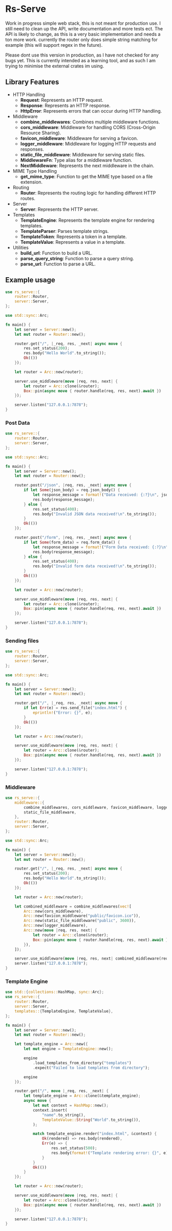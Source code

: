 # Rs-Serve

Work in progress simple web stack, this is not meant for production use. I still
need to clean up the API, write documentation and more tests ect. The API is
likely to change, as this is a very basic implementation and needs a ton more
work. currently the router only does simple string matching for example (this
will support regex in the future). 

Please dont use this version in production, as I have not checked for any bugs yet.
This is currently intended as a learning tool, and as such I am trying to minimise
the external crates im using.

## Library Features

* HTTP Handling
    - **Request**: Represents an HTTP request.
    - **Response**: Represents an HTTP response.
    - **HttpError**: Represents errors that can occur during HTTP handling.
* Middleware
    - **combine_middlewares**: Combines multiple middleware functions.
    - **cors_middleware**: Middleware for handling CORS (Cross-Origin Resource Sharing).
    - **favicon_middleware**: Middleware for serving a favicon.
    - **logger_middleware**: Middleware for logging HTTP requests and responses.
    - **static_file_middleware**: Middleware for serving static files.
    - **MiddlewareFn**: Type alias for a middleware function.
    - **NextMiddleware**: Represents the next middleware in the chain.
* MIME Type Handling
    - **get_mime_type**: Function to get the MIME type based on a file extension.
* Routing
    - **Router**: Represents the routing logic for handling different HTTP routes.
* Server
    - **Server**: Represents the HTTP server.
* Templates
    - **TemplateEngine**: Represents the template engine for rendering templates.
    - **TemplateParser**: Parses template strings.
    - **TemplateToken**: Represents a token in a template.
    - **TemplateValue**: Represents a value in a template.
* Utilities
    - **build_url**: Function to build a URL.
    - **parse_query_string**: Function to parse a query string.
    - **parse_url**: Function to parse a URL.

## Example usage

```rust
use rs_serve::{
    router::Router,
    server::Server,
};

use std::sync::Arc;

fn main() {
    let server = Server::new();
    let mut router = Router::new();

    router.get("/", |_req, res, _next| async move {
        res.set_status(200);
        res.body("Hello World".to_string());
        Ok(())
    });

    let router = Arc::new(router);

    server.use_middleware(move |req, res, next| {
        let router = Arc::clone(&router);
        Box::pin(async move { router.handle(req, res, next).await })
    });

    server.listen("127.0.0.1:7878");
}
```

### Post Data

```rust
use rs_serve::{
    router::Router,
    server::Server,
};

use std::sync::Arc;

fn main() {
    let server = Server::new();
    let mut router = Router::new();

    router.post("/json", |req, res, _next| async move {
        if let Some(json_body) = req.json_body() {
            let response_message = format!("Data received: {:?}\n", json_body);
            res.body(response_message);
        } else {
            res.set_status(400);
            res.body("Invalid JSON data received!\n".to_string());
        }
        Ok(())
    });

    router.post("/form", |req, res, _next| async move {
        if let Some(form_data) = req.form_data() {
            let response_message = format!("Form Data received: {:?}\n", form_data);
            res.body(response_message);
        } else {
            res.set_status(400);
            res.body("Invalid form data received!\n".to_string());
        }
        Ok(())
    });

    let router = Arc::new(router);

    server.use_middleware(move |req, res, next| {
        let router = Arc::clone(&router);
        Box::pin(async move { router.handle(req, res, next).await })
    });

    server.listen("127.0.0.1:7878");
}
```

### Sending files

```rust
use rs_serve::{
    router::Router,
    server::Server,
};

use std::sync::Arc;

fn main() {
    let server = Server::new();
    let mut router = Router::new();

    router.get("/", |_req, res, _next| async move {
        if let Err(e) = res.send_file("index.html") {
            eprintln!("Error: {}", e);
        }
        Ok(())
    });

    let router = Arc::new(router);

    server.use_middleware(move |req, res, next| {
        let router = Arc::clone(&router);
        Box::pin(async move { router.handle(req, res, next).await })
    });

    server.listen("127.0.0.1:7878");
}
```

### Middleware

```rust
use rs_serve::{
    middleware::{
        combine_middlewares, cors_middleware, favicon_middleware, logger_middleware,
        static_file_middleware,
    },
    router::Router,
    server::Server,
};

use std::sync::Arc;

fn main() {
    let server = Server::new();
    let mut router = Router::new();

    router.get("/", |_req, res, _next| async move {
        res.set_status(200);
        res.body("Hello World".to_string());
        Ok(())
    });

    let router = Arc::new(router);

    let combined_middleware = combine_middlewares(vec![
        Arc::new(cors_middleware),
        Arc::new(favicon_middleware("public/favicon.ico")),
        Arc::new(static_file_middleware("public", 3600)),
        Arc::new(logger_middleware),
        Arc::new(move |req, res, next| {
            let router = Arc::clone(&router);
            Box::pin(async move { router.handle(req, res, next).await })
        }),
    ]);

    server.use_middleware(move |req, res, next| combined_middleware(req, res, next));
    server.listen("127.0.0.1:7878");
}
```

### Template Engine

```rust
use std::{collections::HashMap, sync::Arc};
use rs_serve::{
    router::Router,
    server::Server,
    templates::{TemplateEngine, TemplateValue},
};

fn main() {
    let server = Server::new();
    let mut router = Router::new();

    let template_engine = Arc::new({
        let mut engine = TemplateEngine::new();

        engine
            .load_templates_from_directory("templates")
            .expect("Failed to load templates from directory");

        engine
    });

    router.get("/", move |_req, res, _next| {
        let template_engine = Arc::clone(&template_engine);
        async move {
            let mut context = HashMap::new();
            context.insert(
                "name".to_string(),
                TemplateValue::String("World".to_string()),
            );

            match template_engine.render("index.html", &context) {
                Ok(rendered) => res.body(rendered),
                Err(e) => {
                    res.set_status(500);
                    res.body(format!("Template rendering error: {}", e));
                }
            }
            Ok(())
        }
    });

    let router = Arc::new(router);

    server.use_middleware(move |req, res, next| {
        let router = Arc::clone(&router);
        Box::pin(async move { router.handle(req, res, next).await })
    });

    server.listen("127.0.0.1:7878");
}
```
